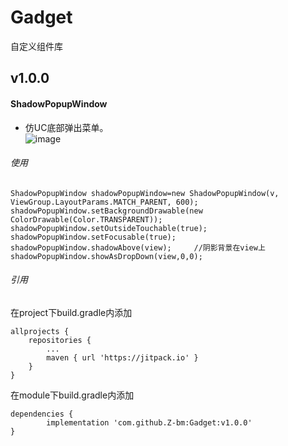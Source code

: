 # Gadget
自定义组件库

## v1.0.0
#### ShadowPopupWindow

- 仿UC底部弹出菜单。<br>
![image](https://github.com/Z-bm/Gadget/blob/master/img/popup.gif)

###### 使用
```
ShadowPopupWindow shadowPopupWindow=new ShadowPopupWindow(v, ViewGroup.LayoutParams.MATCH_PARENT, 600);
shadowPopupWindow.setBackgroundDrawable(new ColorDrawable(Color.TRANSPARENT));
shadowPopupWindow.setOutsideTouchable(true);
shadowPopupWindow.setFocusable(true);
shadowPopupWindow.shadowAbove(view);     //阴影背景在view上
shadowPopupWindow.showAsDropDown(view,0,0);
```

###### 引用
在project下build.gradle内添加

	allprojects {
		repositories {
			...
			maven { url 'https://jitpack.io' }
		}
	}

在module下build.gradle内添加

	dependencies {
	        implementation 'com.github.Z-bm:Gadget:v1.0.0'
	}
  
